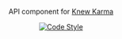 <p align="center">API component for <a href="https://pypi.otg/project/knewkarma">Knew Karma</a></p>

<p align="center">
  <a href="https://github.com/rly0nheart/knewkarma"><img alt="Code Style" src="https://img.shields.io/badge/code%20style-black-000000?logo=github&link=https%3A%2F%2Fgithub.com%2Fknewkarma-io%2Fkarmakraft"></a>
</p>
